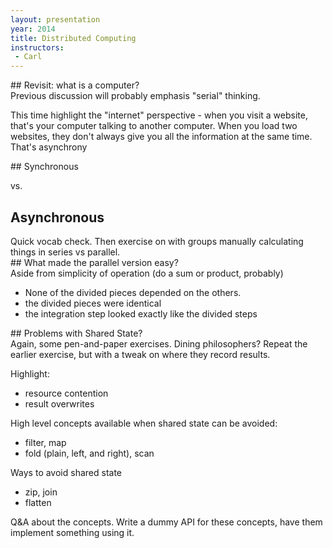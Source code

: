 ```yaml
---
layout: presentation
year: 2014
title: Distributed Computing
instructors:
 - Carl
---
```

<section markdown="block">
## Revisit: what is a computer?

<aside class="notes" markdown="block">
Previous discussion will probably emphasis "serial" thinking.

This time highlight the "internet" perspective - when you visit
a website, that's your computer talking to another computer.  When
you load two websites, they don't always give you all the information
at the same time.  That's asynchrony
</aside>
</section>

<section markdown="block">
## Synchronous

vs.

## Asynchronous
<aside class="notes" markdown="block">
Quick vocab check.  Then exercise on with groups manually calculating things
in series vs parallel.
</aside>

</section>

<section markdown="block">
## What made the parallel version easy?

<aside class="notes" markdown="block">
Aside from simplicity of operation (do a sum or product, probably)

- None of the divided pieces depended on the others.
- the divided pieces were identical
- the integration step looked exactly like the divided steps

</aside>
</section>

<section markdown="block">
## Problems with Shared State?

<aside class="notes" markdown="block">
Again, some pen-and-paper exercises.  Dining philosophers?  Repeat the
earlier exercise, but with a tweak on where they record results.

Highlight:

- resource contention
- result overwrites

</aside>
</section>

<section markdown="block">
High level concepts available when shared state can be avoided:

- filter, map
- fold (plain, left, and right), scan

Ways to avoid shared state

- zip, join
- flatten

<aside class="notes" markdown="block">
Q&A about the concepts.  Write a dummy API for these concepts, have them
implement something using it.
</aside>

</section>

